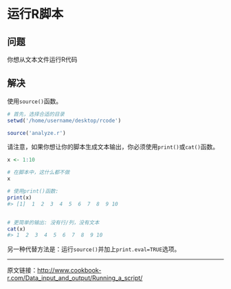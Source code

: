 # 运行R脚本

## 问题

你想从文本文件运行R代码

## 解决

使用`source()`函数。

```R
# 首先，选择合适的目录
setwd('/home/username/desktop/rcode')

source('analyze.r')
```

请注意，如果你想让你的脚本生成文本输出，你必须使用`print()`或`cat()`函数。

```R
x <- 1:10

# 在脚本中，这什么都不做
x

# 使用print()函数:
print(x)
#> [1]  1  2  3  4  5  6  7  8  9 10


# 更简单的输出: 没有行/列，没有文本
cat(x)
#> 1  2  3  4  5  6  7  8  9 10
```

另一种代替方法是：运行`source()`并加上`print.eval=TRUE`选项。

***

原文链接：http://www.cookbook-r.com/Data_input_and_output/Running_a_script/
